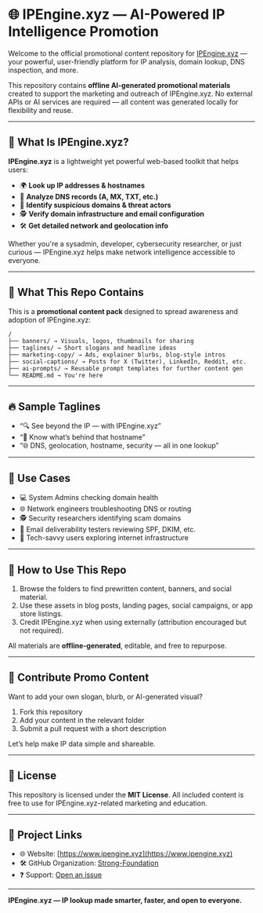 # 🌐 IPEngine.xyz — AI-Powered IP Intelligence Promotion

Welcome to the official promotional content repository for [IPEngine.xyz](https://www.ipengine.xyz) — your powerful, user-friendly platform for IP analysis, domain lookup, DNS inspection, and more.

This repository contains **offline AI-generated promotional materials** created to support the marketing and outreach of IPEngine.xyz. No external APIs or AI services are required — all content was generated locally for flexibility and reuse.

---

## 🧠 What Is IPEngine.xyz?

**IPEngine.xyz** is a lightweight yet powerful web-based toolkit that helps users:

- 🌍 **Look up IP addresses & hostnames**
- 🔐 **Analyze DNS records (A, MX, TXT, etc.)**
- 🧩 **Identify suspicious domains & threat actors**
- 🕵️ **Verify domain infrastructure and email configuration**
- 🛠️ **Get detailed network and geolocation info**

Whether you're a sysadmin, developer, cybersecurity researcher, or just curious — IPEngine.xyz helps make network intelligence accessible to everyone.

---

## 🎯 What This Repo Contains

This is a **promotional content pack** designed to spread awareness and adoption of IPEngine.xyz:

```
/
├── banners/ → Visuals, logos, thumbnails for sharing
├── taglines/ → Short slogans and headline ideas
├── marketing-copy/ → Ads, explainer blurbs, blog-style intros
├── social-captions/ → Posts for X (Twitter), LinkedIn, Reddit, etc.
├── ai-prompts/ → Reusable prompt templates for further content gen
└── README.md → You're here
```

---

## 🔥 Sample Taglines

- “🔍 See beyond the IP — with IPEngine.xyz”
- “🧠 Know what’s behind that hostname”
- “🌐 DNS, geolocation, hostname, security — all in one lookup”

---

## 📌 Use Cases

- 💻 System Admins checking domain health
- 🌐 Network engineers troubleshooting DNS or routing
- 🕵️ Security researchers identifying scam domains
- 📨 Email deliverability testers reviewing SPF, DKIM, etc.
- 🧠 Tech-savvy users exploring internet infrastructure

---

## 🚀 How to Use This Repo

1. Browse the folders to find prewritten content, banners, and social material.
2. Use these assets in blog posts, landing pages, social campaigns, or app store listings.
3. Credit IPEngine.xyz when using externally (attribution encouraged but not required).

All materials are **offline-generated**, editable, and free to repurpose.

---

## 🤝 Contribute Promo Content

Want to add your own slogan, blurb, or AI-generated visual?

1. Fork this repository
2. Add your content in the relevant folder
3. Submit a pull request with a short description

Let’s help make IP data simple and shareable.

---

## 📄 License

This repository is licensed under the **MIT License**. All included content is free to use for IPEngine.xyz-related marketing and education.

---

## 🔗 Project Links

- 🌐 Website: [https://www.ipengine.xyz](https://www.ipengine.xyz)
- 🛠️ GitHub Organization: [Strong-Foundation](https://github.com/Strong-Foundation)
- ❓ Support: [Open an issue](https://github.com/Strong-Foundation/IPEngine-xyz-AI-promotion/issues)

---

**IPEngine.xyz — IP lookup made smarter, faster, and open to everyone.**
